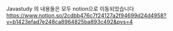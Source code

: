 Javastudy 의 내용들은 모두 notion으로 이동되었습니다
https://www.notion.so/2cdbb476c7f24127a2f94699d24d4958?v=b1423efad7e248ca8964825ba893c492&pvs=4
